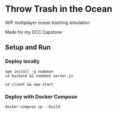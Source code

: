 # Throw Trash in the Ocean

WIP multiplayer ocean trashing simulation

Made for my DCC Capstone

## Setup and Run

### Deploy locally
    npm install -g nodemon
    cd backend && nodemon server.js

	cd client && npm start

### Deploy with Docker Compose
	docker-compose up --build
